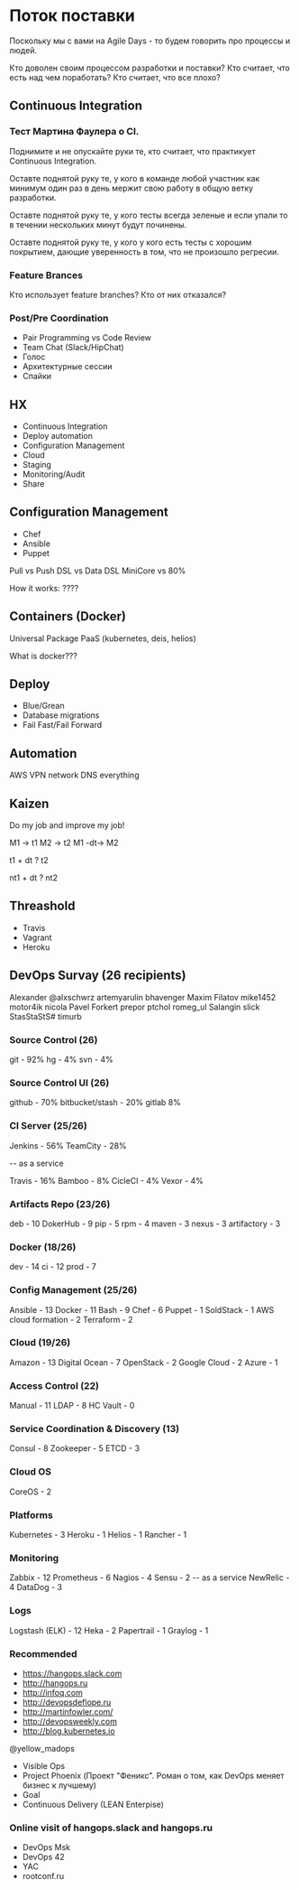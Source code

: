 # Поток поставки

Поскольку мы с вами на Agile Days - то будем говорить
про процессы и людей.

Кто доволен своим процессом разработки и поставки?
Кто считает, что есть над чем поработать?
Кто считает, что все плохо?


## Continuous Integration

### Тест Мартина Фаулера о CI.


Поднимите и не опускайте руки те, кто считает, что
практикует Continuous Integration.

Оставте поднятой руку те, у кого в команде любой участник
как минимум один раз в день мержит свою работу в общую ветку 
разработки.

Оставте поднятой руку те, у кого тесты всегда зеленые и если упали то 
в течении нескольких минут будут починены. 

Оставте поднятой руку те, у кого у кого есть тесты с хорошим
покрытием, дающие уверенность в том, что не произошло регресии.

### Feature Brances

Кто использует feature branches?
Кто от них отказался?

### Post/Pre Coordination

* Pair Programming vs Code Review
* Team Chat  (Slack/HipChat)
* Голос
* Архитектурные сессии
* Спайки

## HX

* Continuous Integration
* Deploy automation
* Configuration Management
* Cloud
* Staging
* Monitoring/Audit
* Share

## Configuration Management

* Chef
* Ansible
* Puppet

Pull vs Push
DSL vs Data DSL
MiniCore vs 80%

How it works:
????

## Containers (Docker)

Universal Package
PaaS (kubernetes, deis, helios)

What is docker???

## Deploy

* Blue/Grean
* Database migrations
* Fail Fast/Fail Forward

## Automation

AWS
VPN
network
DNS
everything

## Kaizen

Do my job and improve my job!

M1 -> t1
M2 -> t2
M1 -dt-> M2

t1 + dt ? t2

nt1 + dt ? nt2

## Threashold

* Travis
* Vagrant
* Heroku

## DevOps Survay (26 recipients)

Alexander
@alxschwrz
artemyarulin
bhavenger
Maxim Filatov
mike1452
motor4ik
nicola
Pavel Forkert
prepor
ptchol
romeg_ul
Salangin
slick
StasStaStS#
timurb

### Source Control (26)

git - 92%
hg - 4%
svn - 4%

### Source Control UI (26)

github - 70%
bitbucket/stash - 20%
gitlab 8%

### CI Server (25/26)

Jenkins - 56%
TeamCity - 28%

-- as a service

Travis - 16%
Bamboo - 8%
CicleCI - 4%
Vexor - 4%


### Artifacts Repo (23/26)

deb - 10
DokerHub - 9
pip - 5
rpm - 4
maven - 3
nexus - 3
artifactory - 3


### Docker (18/26)

dev - 14
ci - 12
prod - 7

### Config Management (25/26)

Ansible - 13
Docker - 11
Bash - 9
Chef - 6
Puppet - 1
SoldStack - 1
AWS cloud formation - 2
Terraform - 2

### Cloud (19/26)

Amazon - 13
Digital Ocean - 7
OpenStack - 2
Google Cloud - 2
Azure - 1

### Access Control (22)

Manual - 11
LDAP - 8
HC Vault - 0

### Service Coordination & Discovery (13)

Consul - 8
Zookeeper - 5
ETCD - 3

### Cloud OS

CoreOS - 2

### Platforms

Kubernetes - 3
Heroku - 1
Helios - 1
Rancher - 1


### Monitoring

Zabbix - 12
Prometheus - 6
Nagios - 4
Sensu - 2
-- as a service
NewRelic - 4
DataDog - 3

### Logs

Logstash (ELK) - 12
Heka - 2
Papertrail - 1
Graylog - 1

### Recommended

* https://hangops.slack.com
* http://hangops.ru
* http://infoq.com
* http://devopsdeflope.ru
* http://martinfowler.com/
* http://devopsweekly.com
* http://blog.kubernetes.io

@yellow_madops

* Visible Ops
* Project Phoenix (Проект "Феникс". Роман о том, как DevOps меняет бизнес к лучшему)
* Goal
* Continuous Delivery (LEAN Enterpise)

### Online visit of hangops.slack and hangops.ru

* DevOps Msk
* DevOps 42
* YAC
* rootconf.ru 

